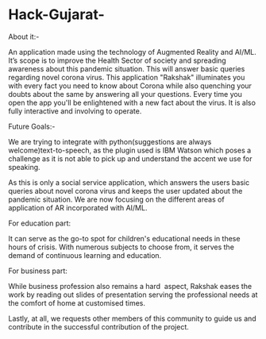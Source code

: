 # Hack-Gujarat-
About it:-
<div color="text-blue mb-2">
An application made using the technology of Augmented Reality and AI/ML. It’s scope is to improve the Health Sector of 
society and spreading awareness about this pandemic situation. This will answer basic queries regarding novel corona virus.
This application "Rakshak" illuminates you with every fact you need to know about Corona while also quenching your doubts
about the same by answering all your questions. Every time you open the app you'll be enlightened with a new fact about the
virus. It is also fully interactive and involving to operate.</div>
  
Future Goals:-
<div color="text-blue mb-2">
We are trying to integrate with python(suggestions are always welcome)text-to-speech, as 
the plugin used is IBM Watson which poses a challenge as it is not able to pick up and understand
the accent we use for speaking.

As this is only a social service application, which answers the users basic queries about
novel corona virus and keeps the user updated about the pandemic situation. We are now focusing
on the different areas of application of AR incorporated with AI/ML.</div>

For education part:
<div color="text-blue mb-2">
It can serve as the go-to spot for children's educational needs in these hours of crisis.
With numerous subjects to choose from, it serves the demand of continuous learning and education.</div>

For business part:
<div color="text-blue mb-2">
While business profession also remains a hard  aspect, Rakshak eases the work by reading out slides
of presentation serving the professional needs at the comfort of home at customised times.

Lastly, at all, we requests other members of this community to guide us and contribute in the
successful contribution of the project.</div>
